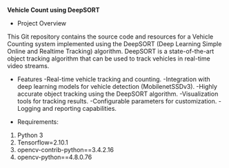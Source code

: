 **Vehicle Count using DeepSORT**

- Project Overview

This Git repository contains the source code and resources for a Vehicle Counting system implemented using the DeepSORT (Deep Learning Simple Online and Realtime Tracking) algorithm. DeepSORT is a state-of-the-art object tracking algorithm that can be used to track vehicles in real-time video streams.

+ Features
-Real-time vehicle tracking and counting.
-Integration with deep learning models for vehicle detection (MobilenetSSDv3).
-Highly accurate object tracking using the DeepSORT algorithm.
-Visualization tools for tracking results.
-Configurable parameters for customization.
-Logging and reporting capabilities.

+ Requirements: 
1. Python 3
2. Tensorflow=2.10.1
3. opencv-contrib-python==3.4.2.16
4. opencv-python==4.8.0.76


